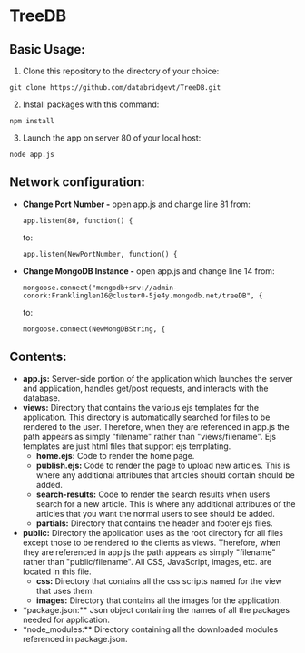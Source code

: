 # TreeDB

## Basic Usage:

1. Clone this repository to the directory of your choice:

```
git clone https://github.com/databridgevt/TreeDB.git
```

2. Install packages with this command:
``` 
npm install 
```

3. Launch the app on server 80 of your local host:

```
node app.js
```

## Network configuration:

- **Change Port Number -** open app.js and change line 81 from:
  ```
  app.listen(80, function() {
  ```
  to:
  ```
  app.listen(NewPortNumber, function() {
  ```
- **Change MongoDB Instance -** open app.js and change line 14 from:
  ```
  mongoose.connect("mongodb+srv://admin-conork:Franklinglen16@cluster0-5je4y.mongodb.net/treeDB", {
  ```
  to:
  ```
  mongoose.connect(NewMongDBString, {
  ```

## Contents:

- **app.js:** Server-side portion of the application which launches the server and application, handles get/post requests, and interacts with the database.
- **views:** Directory that contains the various ejs templates for the application. This directory is automatically searched for files to be rendered to the user. Therefore, when they are referenced in app.js the path appears as simply "filename" rather than "views/filename". Ejs templates are just html files that support ejs templating.
  - **home.ejs:** Code to render the home page.
  - **publish.ejs:** Code to render the page to upload new articles. This is where any additional attributes that articles should contain should be added.
  - **search-results:** Code to render the search results when users search for a new article. This is where any additional attributes of the articles that you want the normal users to see should be added.
  - **partials:** Directory that contains the header and footer ejs files.
- **public:** Directory the application uses as the root directory for all files except those to be rendered to the clients as views. Therefore, when they are referenced in app.js the path appears as simply "filename" rather than "public/filename". All CSS, JavaScript, images, etc. are located in this file.
  - **css:** Directory that contains all the css scripts named for the view that uses them.
  - **images:** Directory that contains all the images for the application.
- \*package.json:\*\* Json object containing the names of all the packages needed for application.
- \*node_modules:\*\* Directory containing all the downloaded modules referenced in package.json.
